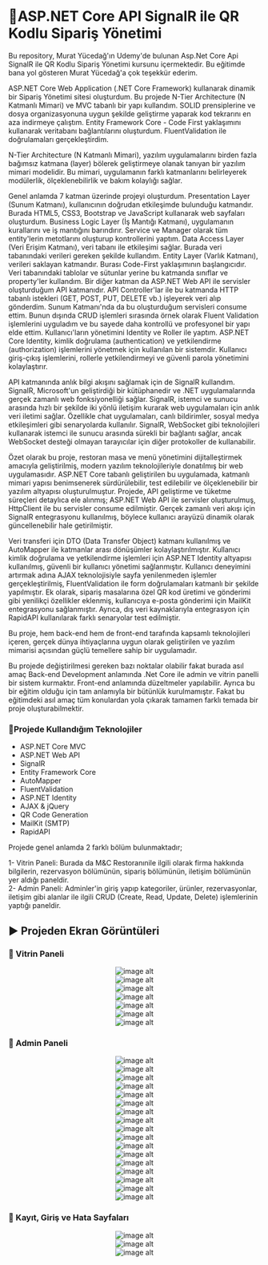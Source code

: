 # :rocket:ASP.NET Core API SignalR ile QR Kodlu Sipariş Yönetimi
Bu repository, Murat Yücedağ'ın Udemy'de bulunan Asp.Net Core Api SignalR ile QR Kodlu Sipariş Yönetimi kursunu içermektedir. Bu eğitimde bana yol gösteren Murat Yücedağ'a çok teşekkür ederim.

ASP.NET Core Web Application (.NET Core Framework) kullanarak dinamik bir Sipariş Yönetimi sitesi oluşturdum. Bu projede N-Tier Architecture (N Katmanlı Mimari) ve MVC tabanlı bir yapı kullandım. SOLID prensiplerine ve dosya organizasyonuna uygun şekilde geliştirme yaparak kod tekrarını en aza indirmeye çalıştım. Entity Framework Core - Code First yaklaşımını kullanarak veritabanı bağlantılarını oluşturdum. FluentValidation ile doğrulamaları gerçekleştirdim.

N-Tier Architecture (N Katmanlı Mimari), yazılım uygulamalarını birden fazla bağımsız katmana (layer) bölerek geliştirmeye olanak tanıyan bir yazılım mimari modelidir.
Bu mimari, uygulamanın farklı katmanlarını belirleyerek modülerlik, ölçeklenebilirlik ve bakım kolaylığı sağlar.

Genel anlamda 7 katman üzerinde projeyi oluşturdum. Presentation Layer (Sunum Katmanı), kullanıcının doğrudan etkileşimde bulunduğu katmandır. Burada HTML5, CSS3, Bootstrap ve JavaScript kullanarak web sayfaları oluşturdum. Business Logic Layer (İş Mantığı Katmanı), uygulamanın kurallarını ve iş mantığını barındırır. Service ve Manager olarak tüm entity'lerin metotlarını oluşturup kontrollerini yaptım. Data Access Layer (Veri Erişim Katmanı), veri tabanı ile etkileşimi sağlar. Burada veri tabanındaki verileri gereken şekilde kullandım. Entity Layer (Varlık Katmanı), verileri saklayan katmandır. Burası Code-First yaklaşımının başlangıcıdır. Veri tabanındaki tablolar ve sütunlar yerine bu katmanda sınıflar ve property'ler kullandım. Bir diğer katman da ASP.NET Web API ile servisler oluşturduğum API katmanıdır. API Controller'lar ile bu katmanda HTTP tabanlı istekleri (GET, POST, PUT, DELETE vb.) işleyerek veri alıp gönderdim. Sunum Katmanı'nda da bu oluşturduğum servisleri consume ettim. Bunun dışında CRUD işlemleri sırasında örnek olarak Fluent Validation işlemlerini uyguladım ve bu sayede daha kontrollü ve profesyonel bir yapı elde ettim. Kullanıcı'ların yönetimini Identity ve Roller ile yaptım. ASP.NET Core Identity, kimlik doğrulama (authentication) ve yetkilendirme (authorization) işlemlerini yönetmek için kullanılan bir sistemdir. Kullanıcı giriş-çıkış işlemlerini, rollerle yetkilendirmeyi ve güvenli parola yönetimini kolaylaştırır.

API katmanında anlık bilgi akışını sağlamak için de SignalR kullandım. SignalR, Microsoft'un geliştirdiği bir kütüphanedir ve .NET uygulamalarında gerçek zamanlı web fonksiyonelliği sağlar. SignalR, istemci ve sunucu arasında hızlı bir şekilde iki yönlü iletişim kurarak web uygulamaları için anlık veri iletimi sağlar. Özellikle chat uygulamaları, canlı bildirimler, sosyal medya etkileşimleri gibi senaryolarda kullanılır. SignalR, WebSocket gibi teknolojileri kullanarak istemci ile sunucu arasında sürekli bir bağlantı sağlar, ancak WebSocket desteği olmayan tarayıcılar için diğer protokoller de kullanabilir.

Özet olarak bu proje, restoran masa ve menü yönetimini dijitalleştirmek amacıyla geliştirilmiş, modern yazılım teknolojileriyle donatılmış bir web uygulamasıdır. ASP.NET Core tabanlı geliştirilen bu uygulamada, katmanlı mimari yapısı benimsenerek sürdürülebilir, test edilebilir ve ölçeklenebilir bir yazılım altyapısı oluşturulmuştur. Projede, API geliştirme ve tüketme süreçleri detaylıca ele alınmış; ASP.NET Web API ile servisler oluşturulmuş, HttpClient ile bu servisler consume edilmiştir. Gerçek zamanlı veri akışı için SignalR entegrasyonu kullanılmış, böylece kullanıcı arayüzü dinamik olarak güncellenebilir hale getirilmiştir.

Veri transferi için DTO (Data Transfer Object) katmanı kullanılmış ve AutoMapper ile katmanlar arası dönüşümler kolaylaştırılmıştır. Kullanıcı kimlik doğrulama ve yetkilendirme işlemleri için ASP.NET Identity altyapısı kullanılmış, güvenli bir kullanıcı yönetimi sağlanmıştır. Kullanıcı deneyimini artırmak adına AJAX teknolojisiyle sayfa yenilenmeden işlemler gerçekleştirilmiş, FluentValidation ile form doğrulamaları katmanlı bir şekilde yapılmıştır. Ek olarak, sipariş masalarına özel QR kod üretimi ve gönderimi gibi yenilikçi özellikler eklenmiş, kullanıcıya e-posta gönderimi için MailKit entegrasyonu sağlanmıştır. Ayrıca, dış veri kaynaklarıyla entegrasyon için RapidAPI kullanılarak farklı senaryolar test edilmiştir.

Bu proje, hem back-end hem de front-end tarafında kapsamlı teknolojileri içeren, gerçek dünya ihtiyaçlarına uygun olarak geliştirilen ve yazılım mimarisi açısından güçlü temellere sahip bir uygulamadır.

Bu projede değiştirilmesi gereken bazı noktalar olabilir fakat burada asıl amaç Back-end Development anlamında .Net Core ile admin ve vitrin panelli bir sistem kurmaktır. Front-end anlamında düzeltmeler yapılabilir. Ayrıca bu bir eğitim olduğu için tam anlamıyla bir bütünlük kurulmamıştır. Fakat bu eğitimdeki asıl amaç tüm konulardan yola çıkarak tamamen farklı temada bir proje oluşturabilmektir.

### :triangular_flag_on_post:Projede Kullandığım Teknolojiler
- ASP.NET Core MVC
- ASP.NET Web API
- SignalR
- Entity Framework Core
- AutoMapper
- FluentValidation
- ASP.NET Identity
- AJAX & jQuery
- QR Code Generation
- MailKit (SMTP)
- RapidAPI

Projede genel anlamda 2 farklı bölüm bulunmaktadır;

1- Vitrin Paneli: Burada da M&C Restoranınile ilgili olarak firma hakkında bilgilerin, rezervasyon bölümünün, sipariş bölümünün, iletişim bölümünün yer aldığı paneldir.<br/>
2- Admin Paneli: Adminler'in giriş yapıp kategoriler, ürünler, rezervasyonlar, iletişim gibi alanlar ile ilgili CRUD (Create, Read, Update, Delete) işlemlerinin yaptığı paneldir.  


## :arrow_forward: Projeden Ekran Görüntüleri

### :triangular_flag_on_post: Vitrin Paneli
<div align="center">
  <img src="https://github.com/melihcolak0/SignalR_MCRestaurant/blob/a9ff7b1ccd5619ef8219d91a7fd1c8c7f0b4e079/ss/localhost_7076_Default_Index.png" alt="image alt">
</div>
<div align="center">
  <img src="https://github.com/melihcolak0/SignalR_MCRestaurant/blob/a9ff7b1ccd5619ef8219d91a7fd1c8c7f0b4e079/ss/localhost_7076_UIMenu_Index.png" alt="image alt">
</div>
<div align="center">
  <img src="https://github.com/melihcolak0/SignalR_MCRestaurant/blob/a9ff7b1ccd5619ef8219d91a7fd1c8c7f0b4e079/ss/localhost_7076_UIRecipe_Index.png" alt="image alt">
</div>
<div align="center">
  <img src="https://github.com/melihcolak0/SignalR_MCRestaurant/blob/a9ff7b1ccd5619ef8219d91a7fd1c8c7f0b4e079/ss/localhost_7076_UIRestaurantTable_Index.jpg" alt="image alt">
</div>
<div align="center">
  <img src="https://github.com/melihcolak0/SignalR_MCRestaurant/blob/a9ff7b1ccd5619ef8219d91a7fd1c8c7f0b4e079/ss/localhost_7076_UIBookATable_Index.jpg" alt="image alt">
</div>
<div align="center">
  <img src="https://github.com/melihcolak0/SignalR_MCRestaurant/blob/a9ff7b1ccd5619ef8219d91a7fd1c8c7f0b4e079/ss/localhost_7076_UIMessage_Index.jpg" alt="image alt">
</div>
<div align="center">
  <img src="https://github.com/melihcolak0/SignalR_MCRestaurant/blob/a9ff7b1ccd5619ef8219d91a7fd1c8c7f0b4e079/ss/localhost_7076_UIBasket_Index.jpg" alt="image alt">
</div>

### :triangular_flag_on_post: Admin Paneli
<div align="center">
  <img src="https://github.com/melihcolak0/SignalR_MCRestaurant/blob/a9ff7b1ccd5619ef8219d91a7fd1c8c7f0b4e079/ss/localhost_7076_ProgressBars_Index.jpg" alt="image alt">
</div>
<div align="center">
  <img src="https://github.com/melihcolak0/SignalR_MCRestaurant/blob/a9ff7b1ccd5619ef8219d91a7fd1c8c7f0b4e079/ss/localhost_7076_Category_Index.png" alt="image alt">
</div>
<div align="center">
  <img src="https://github.com/melihcolak0/SignalR_MCRestaurant/blob/a9ff7b1ccd5619ef8219d91a7fd1c8c7f0b4e079/ss/localhost_7076_Product_Index.png" alt="image alt">
</div>
<div align="center">
  <img src="https://github.com/melihcolak0/SignalR_MCRestaurant/blob/a9ff7b1ccd5619ef8219d91a7fd1c8c7f0b4e079/ss/localhost_7076_Booking_Index.jpg" alt="image alt">
</div>
<div align="center">
  <img src="https://github.com/melihcolak0/SignalR_MCRestaurant/blob/a9ff7b1ccd5619ef8219d91a7fd1c8c7f0b4e079/ss/localhost_7076_About_Index.jpg" alt="image alt">
</div>
<div align="center">
  <img src="https://github.com/melihcolak0/SignalR_MCRestaurant/blob/a9ff7b1ccd5619ef8219d91a7fd1c8c7f0b4e079/ss/localhost_7076_Discount_Index.jpg" alt="image alt">
</div>
<div align="center">
  <img src="https://github.com/melihcolak0/SignalR_MCRestaurant/blob/a9ff7b1ccd5619ef8219d91a7fd1c8c7f0b4e079/ss/localhost_7076_Slider_Index.jpg" alt="image alt">
</div>
<div align="center">
  <img src="https://github.com/melihcolak0/SignalR_MCRestaurant/blob/a9ff7b1ccd5619ef8219d91a7fd1c8c7f0b4e079/ss/localhost_7076_Testimonial_Index.jpg" alt="image alt">
</div>
<div align="center">
  <img src="https://github.com/melihcolak0/SignalR_MCRestaurant/blob/a9ff7b1ccd5619ef8219d91a7fd1c8c7f0b4e079/ss/localhost_7076_SocialMedia_Index.jpg" alt="image alt">
</div>
<div align="center">
  <img src="https://github.com/melihcolak0/SignalR_MCRestaurant/blob/a9ff7b1ccd5619ef8219d91a7fd1c8c7f0b4e079/ss/localhost_7076_Contact_Index.jpg" alt="image alt">
</div>
<div align="center">
  <img src="https://github.com/melihcolak0/SignalR_MCRestaurant/blob/a9ff7b1ccd5619ef8219d91a7fd1c8c7f0b4e079/ss/localhost_7076_Statistics_Index.jpg" alt="image alt">
</div>
<div align="center">
  <img src="https://github.com/melihcolak0/SignalR_MCRestaurant/blob/a9ff7b1ccd5619ef8219d91a7fd1c8c7f0b4e079/ss/localhost_7076_Notification_Index.jpg" alt="image alt">
</div>
<div align="center">
  <img src="https://github.com/melihcolak0/SignalR_MCRestaurant/blob/a9ff7b1ccd5619ef8219d91a7fd1c8c7f0b4e079/ss/localhost_7076_RestaurantTable_Index.png" alt="image alt">
</div>
<div align="center">
  <img src="https://github.com/melihcolak0/SignalR_MCRestaurant/blob/a9ff7b1ccd5619ef8219d91a7fd1c8c7f0b4e079/ss/localhost_7076_RestaurantTable_TableListByStatus.jpg" alt="image alt">
</div>
<div align="center">
  <img src="https://github.com/melihcolak0/SignalR_MCRestaurant/blob/a9ff7b1ccd5619ef8219d91a7fd1c8c7f0b4e079/ss/localhost_7076_QRCode_Index.jpg" alt="image alt">
</div>
<div align="center">
  <img src="https://github.com/melihcolak0/SignalR_MCRestaurant/blob/a9ff7b1ccd5619ef8219d91a7fd1c8c7f0b4e079/ss/localhost_7076_Mail_Index.jpg" alt="image alt">
</div>
<div align="center">
  <img src="https://github.com/melihcolak0/SignalR_MCRestaurant/blob/a9ff7b1ccd5619ef8219d91a7fd1c8c7f0b4e079/ss/localhost_7076_Setting_Index.jpg" alt="image alt">
</div>

### :triangular_flag_on_post: Kayıt, Giriş ve Hata Sayfaları
<div align="center">
  <img src="https://github.com/melihcolak0/SignalR_MCRestaurant/blob/2c08e9be58cb9349465440a0af06bc167f1d9b25/ss2/register.jpg" alt="image alt">
</div>
<div align="center">
  <img src="https://github.com/melihcolak0/SignalR_MCRestaurant/blob/2c08e9be58cb9349465440a0af06bc167f1d9b25/ss2/login.jpg" alt="image alt">
</div>
<div align="center">
  <img src="https://github.com/melihcolak0/SignalR_MCRestaurant/blob/2c08e9be58cb9349465440a0af06bc167f1d9b25/ss2/page404.jpg" alt="image alt">
</div>
